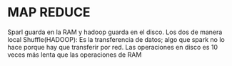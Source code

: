 # MAP REDUCE

Sparl guarda en la RAM y hadoop guarda en el disco. Los dos de manera local
Shuffle(HADOOP): Es la transferencia de datos; algo que spark no lo hace porque hay que transferir por red.
Las operaciones en disco es 10 veces más lenta que las operaciones de RAM
